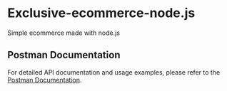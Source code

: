 # Exclusive-ecommerce-node.js

Simple ecommerce made with node.js

## Postman Documentation

For detailed API documentation and usage examples, please refer to the [Postman Documentation](https://documenter.getpostman.com/view/32181635/2sAXxMft37).
